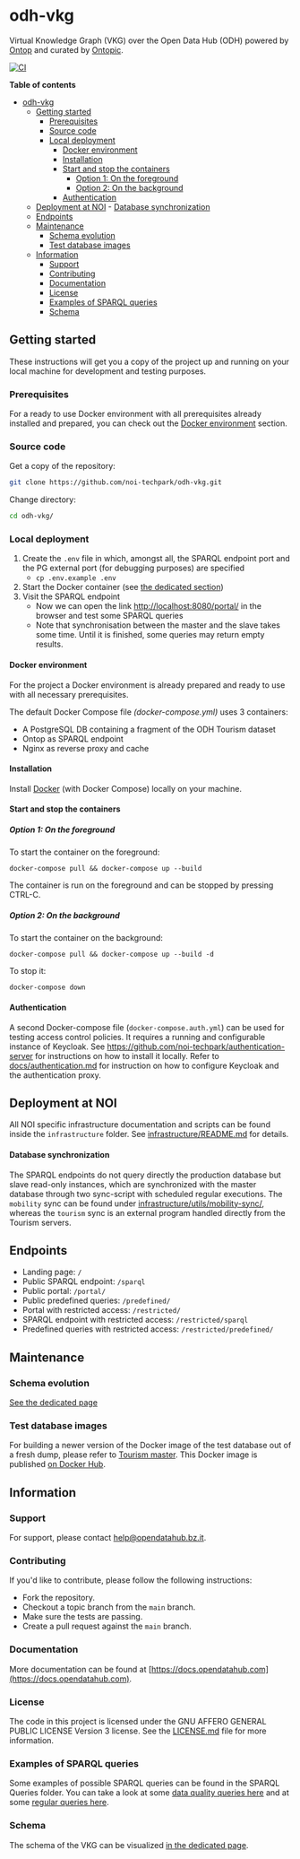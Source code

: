 # odh-vkg

Virtual Knowledge Graph (VKG) over the Open Data Hub (ODH) powered by [Ontop](https://ontop-vkg.org) and curated by [Ontopic](https://ontopic.ai).


[![CI](https://github.com/noi-techpark/it.bz.opendatahub.sparql/actions/workflows/main.yml/badge.svg)](https://github.com/noi-techpark/it.bz.opendatahub.sparql/actions/workflows/main.yml)

**Table of contents**
- [odh-vkg](#odh-vkg)
	- [Getting started](#getting-started)
		- [Prerequisites](#prerequisites)
		- [Source code](#source-code)
		- [Local deployment](#local-deployment)
			- [Docker environment](#docker-environment)
			- [Installation](#installation)
			- [Start and stop the containers](#start-and-stop-the-containers)
				- [Option 1: On the foreground](#option-1-on-the-foreground)
				- [Option 2: On the background](#option-2-on-the-background)
			- [Authentication](#authentication)
	- [Deployment at NOI](#deployment-at-noi)
			- [Database synchronization](#database-synchronization)
	- [Endpoints](#endpoints)
	- [Maintenance](#maintenance)
		- [Schema evolution](#schema-evolution)
		- [Test database images](#test-database-images)
	- [Information](#information)
		- [Support](#support)
		- [Contributing](#contributing)
		- [Documentation](#documentation)
		- [License](#license)
		- [Examples of SPARQL queries](#examples-of-sparql-queries)
		- [Schema](#schema)

## Getting started

These instructions will get you a copy of the project up and running
on your local machine for development and testing purposes.

### Prerequisites

For a ready to use Docker environment with all prerequisites already installed
and prepared, you can check out the [Docker environment](#docker-environment)
section.

### Source code

Get a copy of the repository:

```bash
git clone https://github.com/noi-techpark/odh-vkg.git
```

Change directory:

```bash
cd odh-vkg/
```

### Local deployment

1. Create the `.env` file in which, amongst all, the SPARQL endpoint port and
   the PG external port (for debugging purposes) are specified
   * `cp .env.example .env`
3. Start the Docker container (see [the dedicated section](#Start-and-stop-the-containers))
4. Visit the SPARQL endpoint
   * Now we can open the link <http://localhost:8080/portal/> in the browser and test
     some SPARQL queries
   * Note that synchronisation between the master and the slave takes some time.
     Until it is finished, some queries may return empty results.

#### Docker environment
For the project a Docker environment is already prepared and ready to use with
all necessary prerequisites.

The default Docker Compose file *(docker-compose.yml)* uses 3 containers:
 - A PostgreSQL  DB containing a fragment of the ODH Tourism dataset
 - Ontop as SPARQL endpoint
 - Nginx as reverse proxy and cache


#### Installation

Install [Docker](https://docs.docker.com/install/) (with Docker Compose) locally on your machine.

#### Start and stop the containers

##### Option 1: On the foreground

To start the container on the foreground:
```
docker-compose pull && docker-compose up --build
```
The container is run on the foreground and can be stopped by pressing CTRL-C.

##### Option 2: On the background

To start the container on the background:
```
docker-compose pull && docker-compose up --build -d
```

To stop it:
```
docker-compose down
```

#### Authentication
A second Docker-compose file (`docker-compose.auth.yml`) can be used for testing
access control policies. It requires a running and configurable instance of
Keycloak. See https://github.com/noi-techpark/authentication-server for
instructions on how to install it locally. Refer to
[docs/authentication.md](docs/authentication.md) for instruction on how to
configure Keycloak and the authentication proxy.

## Deployment at NOI

All NOI specific infrastructure documentation and scripts can be found inside
the `infrastructure` folder. See
[infrastructure/README.md](infrastructure/README.md) for details.

#### Database synchronization
The SPARQL endpoints do not query directly the production database but slave
read-only instances, which are synchronized with the master database through two
sync-script with scheduled regular executions. The `mobility` sync can be found
under
[infrastructure/utils/mobility-sync/](infrastructure/utils/mobility-sync/),
whereas the `tourism` sync is an external program handled directly from the
Tourism servers.

## Endpoints

 - Landing page: `/`
 - Public SPARQL endpoint: `/sparql`
 - Public portal: `/portal/`
 - Public predefined queries: `/predefined/`
 - Portal with restricted access: `/restricted/`
 - SPARQL endpoint with restricted access: `/restricted/sparql`
 - Predefined queries with restricted access: `/restricted/predefined/`



## Maintenance

### Schema evolution

[See the dedicated page](docs/schema-evolution.md)

### Test database images
For building a newer version of the Docker image of the test database out of a
fresh dump, please refer to [Tourism master](docs/test-tourism-master.md). This
Docker image is published [on Docker
Hub](https://hub.docker.com/r/ontopicvkg/odh-tourism-db).


## Information

### Support
For support, please contact
[help@opendatahub.bz.it](mailto:help@opendatahub.bz.it).

### Contributing
If you'd like to contribute, please follow the following instructions:
- Fork the repository.
- Checkout a topic branch from the `main` branch.
- Make sure the tests are passing.
- Create a pull request against the `main` branch.

### Documentation
More documentation can be found at
[https://docs.opendatahub.com](https://docs.opendatahub.com).

### License
The code in this project is licensed under the GNU AFFERO GENERAL PUBLIC LICENSE
Version 3 license. See the [LICENSE.md](LICENSE.md) file for more information.

### Examples of SPARQL queries
Some examples of possible SPARQL queries can be found in the SPARQL Queries
folder. You can take a look at some [data quality queries
here](sparql_queries/dataquality.md) and at some [regular queries
here](sparql_queries/regular.md).

### Schema
The schema of the VKG can be visualized [in the dedicated
page](sparql_queries/schema.md).
